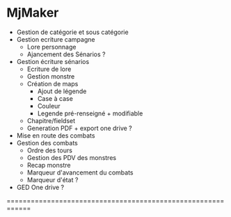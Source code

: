 # MjMaker
- Gestion de catégorie et sous catégorie
- Gestion ecriture campagne
	- Lore personnage
	- Ajancement des Sénarios ?
- Gestion écriture sénarios
	- Ecriture de lore
	- Gestion monstre
	- Création de maps
		- Ajout de légende
		- Case à case
		- Couleur
		- Legende pré-renseigné + modifiable
	- Chapitre/fieldset
	- Generation PDF + export one drive ?
- Mise en route des combats
- Gestion des combats
	- Ordre des tours
	- Gestion des PDV des monstres
	- Recap monstre
	- Marqueur d'avancement du combats
	- Marqueur d'état ?
- GED One drive ?
	
============================================================
